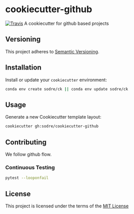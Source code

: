 # cookiecutter-github
[![Travis](https://img.shields.io/travis/rust-lang/rust.svg?style=flat-square)]()
A cookiecutter for github based projects

## Versioning
This project adheres to [Semantic Versioning](http://semver.org/).

## Installation
Install or update your `cookiecutter` environment:
```bash
conda env create sodre/ck || conda env update sodre/ck
```

## Usage
Generate a new Cookiecutter template layout:
```bash
cookiecutter gh:sodre/cookiecutter-github
```

## Contributing
We follow github flow.

### Continuous Testing
```bash
pytest --looponfail
```

## License
This project is licensed under the terms of the [MIT License](/LICENSE)
